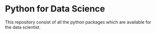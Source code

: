 # Python for Data Science 

This repository consist of all the python packages which are available for the data scientist.


